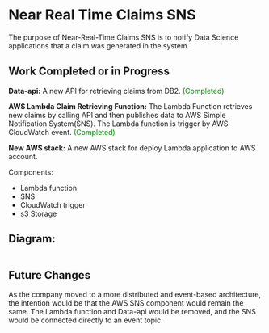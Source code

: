 # Near Real Time Claims SNS
The purpose of Near-Real-Time Claims SNS is to notify Data Science applications that a claim was generated in the system.

## Work Completed or in Progress

**Data-api:**
A new API for retrieving claims from DB2. <span style="color:green">(Completed)</span>

**AWS Lambda Claim Retrieving Function:**
The Lambda Function retrieves new claims by calling API and then publishes data to AWS Simple Notification System(SNS). The Lambda function is trigger by AWS CloudWatch event. <span style="color:green">(Completed)</span>

**New AWS stack:**
A new AWS stack for deploy Lambda application to AWS account.

Components:

* Lambda function 
* SNS
* CloudWatch trigger
* s3 Storage

## Diagram:
<img src="./topic\ \(8\).png"
     alt=""
     style="margin-right: 10px;"/>

## Future Changes
As the company moved to a more distributed and event-based architecture, the intention would be that the AWS SNS component would remain the same. The Lambda function and Data-api would be removed, and the SNS would be connected directly to an event topic.